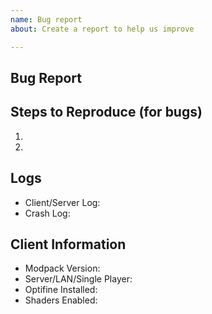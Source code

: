 ```yaml
---
name: Bug report
about: Create a report to help us improve

---
```


<!-- Thank you for submitting an issue for the relevant topic. Please ensure that you fill in all the required information needed as specified by the template below. -->
<!-- Note: As you are reporting a bug, please ensure that you have logs uploaded to http://paste.feed-the-beast.com/ and link it... No logs linked = Closing, and Ignoring the issue! -->
<!-- NOTE: If you have other mods installed or you have changed versions; please revert to a clean install and test again with a crash/bug before posting. -->

## Bug Report
<!---  describe the current behavior -->

## Steps to Reproduce (for bugs)
<!--- Provide a link to a live example, or an unambiguous set of steps to -->
1.
2.
<!--- Add more if needed -->

## Logs
<!-- Twitch logs can be found in the installation directory for the Twitch App.  Or click the "..." button on StoneBlock and hit "Open Folder" -->
<!-- Then upload the latest/crash logs to http://paste.feed-the-beast.com/ and link then here. DON'T Upload them to GitHub -->
* Client/Server Log:
* Crash Log:

## Client Information
<!--- Include as many relevant details about the environment you experienced the bug in -->
* Modpack Version:
* Server/LAN/Single Player:
* Optifine Installed:
* Shaders Enabled:
